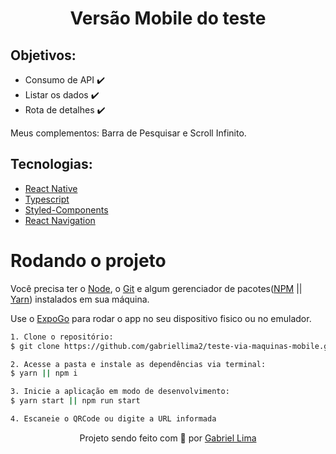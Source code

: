 <h1 align="center">
    Versão Mobile do teste
</h1>

<h2>Objetivos:</h2>

- Consumo de API ✔️
- Listar os dados ✔️
- Rota de detalhes ✔️

Meus complementos: Barra de Pesquisar e Scroll Infinito.


<h2>Tecnologias:</h2>

- [React Native](https://reactnative.dev/)
- [Typescript](https://www.typescriptlang.org/)
- [Styled-Components](https://pt-br.reactjs.org/)
- [React Navigation](https://reactnavigation.org/)

# Rodando o projeto

Você precisa ter o [Node](https://nodejs.org/en/), o [Git](https://git-scm.com/) e algum gerenciador de pacotes([NPM](https://docs.npmjs.com/downloading-and-installing-node-js-and-npm/) || [Yarn](https://classic.yarnpkg.com/lang/en/docs/install)) instalados em sua máquina.

Use o [ExpoGo](https://expo.dev/client) para rodar o app no seu dispositivo fisico ou no emulador.

```bash
1. Clone o repositório:
$ git clone https://github.com/gabriellima2/teste-via-maquinas-mobile.git

2. Acesse a pasta e instale as dependências via terminal:
$ yarn || npm i

3. Inicie a aplicação em modo de desenvolvimento:
$ yarn start || npm run start

4. Escaneie o QRCode ou digite a URL informada
```

<p align="center">Projeto sendo feito com 💙 por <a href="https://www.linkedin.com/in/gabriel-lima-860612236">Gabriel Lima</a></p>
